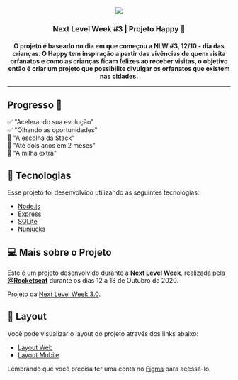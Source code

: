 <p align="center">
	<img src="https://user-images.githubusercontent.com/8556260/95918836-e42d0f80-0d82-11eb-8b51-23c1515de7be.jpg">
</p>
<h3 align="center">
 	Next Level Week #3 | Projeto Happy 🚀
</h3>
<h4 align="center">
	O projeto é baseado no dia em que começou a NLW #3, 12/10 - dia das crianças. O Happy tem inspiração a partir das vivências de quem visita orfanatos e como as crianças ficam felizes ao receber visitas, o objetivo então é criar um projeto que possibilite divulgar os orfanatos que existem nas cidades.

---

## Progresso 🚧

✅ "Acelerando sua evolução" <br>
✅ "Olhando as oportunidades" <br>
🔄 "A escolha da Stack" <br>
🔄 "Até dois anos em 2 meses" <br>
🔄 "A milha extra" <br>

## 🚀 Tecnologias

Esse projeto foi desenvolvido utilizando as seguintes tecnologias:

- [Node.js](https://nodejs.org/en/)
- [Express](https://expressjs.com/pt-br/)
- [SQLite](https://www.sqlite.org/index.html)
- [Nunjucks](https://mozilla.github.io/nunjucks/)

## 💻 Mais sobre o Projeto

Este é um projeto desenvolvido durante a **[Next Level Week](https://nextlevelweek.com/)**, realizada pela **[@Rocketseat](https://github.com/Rocketseat)** durante os dias 12 a 18 de Outubro de 2020.

Projeto da [Next Level Week 3.0](https://nextlevelweek.com/).

## 🔖 Layout

Você pode visualizar o layout do projeto através dos links abaixo:

- [Layout Web](https://www.figma.com/file/mDEbnoojksG4w8sOxmudh3/Happy-Web?node-id=0%3A1) 
- [Layout Mobile](https://www.figma.com/file/X27FfVxAgy9f5IFa7ONlph/Happy-Mobile?node-id=0%3A1) 

Lembrando que você precisa ter uma conta no [Figma](http://figma.com/) para acessá-lo.
